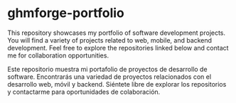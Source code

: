 # ghmforge-portfolio
This repository showcases my portfolio of software development projects. You will find a variety of projects related to web, mobile, and backend development. Feel free to explore the repositories linked below and contact me for collaboration opportunities.

Este repositorio muestra mi portafolio de proyectos de desarrollo de software. Encontrarás una variedad de proyectos relacionados con el desarrollo web, móvil y backend. Siéntete libre de explorar los repositorios y contactarme para oportunidades de colaboración.
